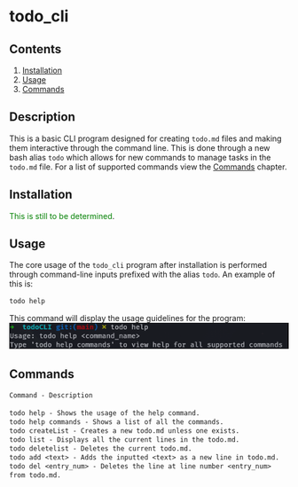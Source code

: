 # todo_cli

## Contents

1. [Installation](#installation)
2. [Usage](#usage)
3. [Commands](#commands)

## Description

This is a basic CLI program designed for creating `todo.md` files and making them interactive through the command line.
This is done through a new bash alias `todo` which allows for new commands to manage tasks in the `todo.md` file.
For a list of supported commands view the [Commands](#Commands) chapter.

## Installation

<span style="color:green">This is still to be determined</span>.

## Usage

The core usage of the `todo_cli` program after installation is performed through command-line inputs prefixed with the alias `todo`. An example of this is:

```bash
todo help
```

This command will display the usage guidelines for the program: ![alt text](image.png)

## Commands

```
Command - Description

todo help - Shows the usage of the help command.
todo help commands - Shows a list of all the commands.
todo createList - Creates a new todo.md unless one exists.
todo list - Displays all the current lines in the todo.md.
todo deletelist - Deletes the current todo.md.
todo add <text> - Adds the inputted <text> as a new line in todo.md.
todo del <entry_num> - Deletes the line at line number <entry_num> from todo.md.
```
